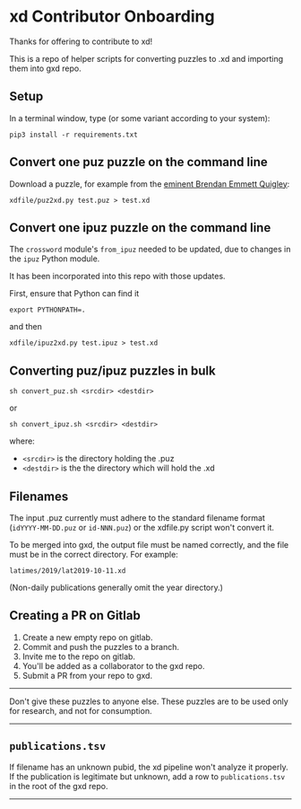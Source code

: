 # xd Contributor Onboarding

Thanks for offering to contribute to xd!

This is a repo of helper scripts for converting puzzles to .xd and importing them into gxd repo.

## Setup

In a terminal window, type (or some variant according to your system):

`pip3 install -r requirements.txt`

## Convert one puz puzzle on the command line

Download a puzzle, for example from the [eminent Brendan Emmett Quigley](https://www.brendanemmettquigley.com/files/1199AyeAye.puz):

```
xdfile/puz2xd.py test.puz > test.xd
```

## Convert one ipuz puzzle on the command line

The `crossword` module's `from_ipuz` needed to be updated, due to changes in the `ipuz` Python module.

It has been incorporated into this repo with those updates.

First, ensure that Python can find it

```
export PYTHONPATH=.
```

and then

```
xdfile/ipuz2xd.py test.ipuz > test.xd
```

## Converting puz/ipuz puzzles in bulk

```
sh convert_puz.sh <srcdir> <destdir>
```

or

```
sh convert_ipuz.sh <srcdir> <destdir>
```

where:

- `<srcdir>` is the directory holding the .puz
- `<destdir>` is the the directory which will hold the .xd

## Filenames

The input .puz currently must adhere to the standard filename format (`idYYYY-MM-DD.puz` or `id-NNN.puz`) or the xdfile.py script won't convert it.

To be merged into gxd, the output file must be named correctly, and the file must be in the correct directory.  For example:

`latimes/2019/lat2019-10-11.xd`

(Non-daily publications generally omit the year directory.)

## Creating a PR on Gitlab

1. Create a new empty repo on gitlab.
2. Commit and push the puzzles to a branch.
3. Invite me to the repo on gitlab.
4. You'll be added as a collaborator to the gxd repo.
5. Submit a PR from your repo to gxd.

---
Don't give these puzzles to anyone else.
These puzzles are to be used only for research, and not for consumption.

---

## `publications.tsv`

If filename has an unknown pubid, the xd pipeline won't analyze it properly.
If the publication is legitimate but unknown, add a row to `publications.tsv`
in the root of the gxd repo.

---
